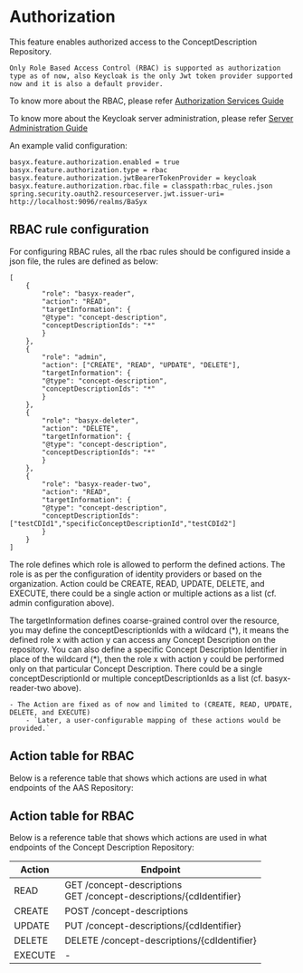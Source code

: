 # Authorization
This feature enables authorized access to the ConceptDescription Repository.

```{note}
Only Role Based Access Control (RBAC) is supported as authorization type as of now, also Keycloak is the only Jwt token provider supported now and it is also a default provider. 
```

To know more about the RBAC, please refer [Authorization Services Guide](https://www.keycloak.org/docs/latest/authorization_services/index.html)

To know more about the Keycloak server administration, please refer [Server Administration Guide](https://www.keycloak.org/docs/latest/server_admin/#keycloak-features-and-concepts)

An example valid configuration:

```
basyx.feature.authorization.enabled = true
basyx.feature.authorization.type = rbac
basyx.feature.authorization.jwtBearerTokenProvider = keycloak
basyx.feature.authorization.rbac.file = classpath:rbac_rules.json
spring.security.oauth2.resourceserver.jwt.issuer-uri= http://localhost:9096/realms/BaSyx
```

## RBAC rule configuration

For configuring RBAC rules, all the rbac rules should be configured inside a json file, the rules are defined as below:

```
[
    {
        "role": "basyx-reader",
        "action": "READ",
        "targetInformation": {
        "@type": "concept-description",
        "conceptDescriptionIds": "*"
        }
    },
    {
        "role": "admin",
        "action": ["CREATE", "READ", "UPDATE", "DELETE"],
        "targetInformation": {
        "@type": "concept-description",
        "conceptDescriptionIds": "*"
        }
    },
    {
        "role": "basyx-deleter",
        "action": "DELETE",
        "targetInformation": {
        "@type": "concept-description",
        "conceptDescriptionIds": "*"
        }
    },
    {
        "role": "basyx-reader-two",
        "action": "READ",
        "targetInformation": {
        "@type": "concept-description",
        "conceptDescriptionIds": ["testCDId1","specificConceptDescriptionId","testCDId2"]
        }
    }
]
```

The role defines which role is allowed to perform the defined actions. The role is as per the configuration of identity providers or based on the organization. Action could be CREATE, READ, UPDATE, DELETE, and EXECUTE, there could be a single action or multiple actions as a list (cf. admin configuration above).

The targetInformation defines coarse-grained control over the resource, you may define the conceptDescriptionIds with a wildcard (\*), it means the defined role x with action y can access any Concept Description on the repository. You can also define a specific Concept Description Identifier in place of the wildcard (\*), then the role x with action y could be performed only on that particular Concept Description.
There could be a single conceptDescriptionId or multiple conceptDescriptionIds as a list (cf. basyx-reader-two above).

```{note}
- The Action are fixed as of now and limited to (CREATE, READ, UPDATE, DELETE, and EXECUTE)
    - `Later, a user-configurable mapping of these actions would be provided.`
```

## Action table for RBAC

Below is a reference table that shows which actions are used in what endpoints of the AAS Repository: 

## Action table for RBAC

Below is a reference table that shows which actions are used in what endpoints of the Concept Description Repository:

| Action  | Endpoint                                                                                                                                                                                                            |
|---------|---------------------------------------------------------------------------------------------------------------------------------------------------------------------------------------------------------------------|
| READ    | GET /concept-descriptions <br /> GET /concept-descriptions/{cdIdentifier} |
| CREATE  | POST /concept-descriptions <br />                                                                                                                                                                                                 |
| UPDATE  | PUT /concept-descriptions/{cdIdentifier} |
| DELETE  | DELETE /concept-descriptions/{cdIdentifier}  |
| EXECUTE | -                                                                                                                                                                                                                   |
